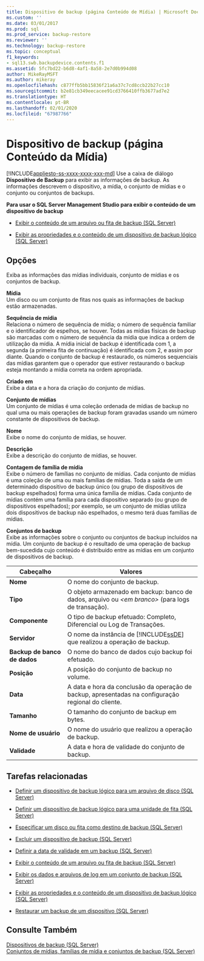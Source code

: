```yaml
---
title: Dispositivo de backup (página Conteúdo de Mídia) | Microsoft Docs
ms.custom: ''
ms.date: 03/01/2017
ms.prod: sql
ms.prod_service: backup-restore
ms.reviewer: ''
ms.technology: backup-restore
ms.topic: conceptual
f1_keywords:
- sql13.swb.backupdevice.contents.f1
ms.assetid: 5fc7bd22-b6d8-4af1-8a58-2e7d0b994d08
author: MikeRayMSFT
ms.author: mikeray
ms.openlocfilehash: c877ffb5bb15836f21a6a37c7cd8ccb22b27cc10
ms.sourcegitcommit: b2e81cb349eecacee91cd3766410ffb3677ad7e2
ms.translationtype: HT
ms.contentlocale: pt-BR
ms.lasthandoff: 02/01/2020
ms.locfileid: "67987766"
---
```

# <a name="backup-device-media-contents-page"></a>Dispositivo de backup (página Conteúdo da Mídia)
[!INCLUDE[appliesto-ss-xxxx-xxxx-xxx-md](../../includes/appliesto-ss-xxxx-xxxx-xxx-md.md)]
  Use a caixa de diálogo **Dispositivo de Backup** para exibir as informações de backup. As informações descrevem o dispositivo, a mídia, o conjunto de mídias e o conjunto ou conjuntos de backups.  
  
 **Para usar o SQL Server Management Studio para exibir o conteúdo de um dispositivo de backup**  
  
-   [Exibir o conteúdo de um arquivo ou fita de backup &#40;SQL Server&#41;](../../relational-databases/backup-restore/view-the-contents-of-a-backup-tape-or-file-sql-server.md)  
  
-   [Exibir as propriedades e o conteúdo de um dispositivo de backup lógico &#40;SQL Server&#41;](../../relational-databases/backup-restore/view-the-properties-and-contents-of-a-logical-backup-device-sql-server.md)  
  
## <a name="options"></a>Opções  
 Exiba as informações das mídias individuais, conjunto de mídias e os conjuntos de backup.  
  
 **Mídia**  
 Um disco ou um conjunto de fitas nos quais as informações de backup estão armazenadas.  
  
 **Sequência de mídia**  
 Relaciona o número de sequência de mídia; o número de sequência familiar e o identificador de espelhos, se houver. Todas as mídias físicas de backup são marcadas com o número de sequência da mídia que indica a ordem de utilização da mídia. A mídia inicial de backup é identificada com 1, a segunda (a primeira fita de continuação) é identificada com 2, e assim por diante. Quando o conjunto de backup é restaurado, os números sequenciais das mídias garantem que o operador que estiver restaurando o backup esteja montando a mídia correta na ordem apropriada.  
  
 **Criado em**  
 Exibe a data e a hora da criação do conjunto de mídias.  
  
 **Conjunto de mídias**  
 Um conjunto de mídias é uma coleção ordenada de mídias de backup no qual uma ou mais operações de backup foram gravadas usando um número constante de dispositivos de backup.  
  
 **Nome**  
 Exibe o nome do conjunto de mídias, se houver.  
  
 **Descrição**  
 Exibe a descrição do conjunto de mídias, se houver.  
  
 **Contagem de família de mídia**  
 Exibe o número de famílias no conjunto de mídias. Cada conjunto de mídias é uma coleção de uma ou mais famílias de mídias. Toda a saída de um determinado dispositivo de backup único (ou grupo de dispositivos de backup espelhados) forma uma única família de mídias. Cada conjunto de mídias contém uma família para cada dispositivo separado (ou grupo de dispositivos espelhados); por exemplo, se um conjunto de mídias utiliza dois dispositivos de backup não espelhados, o mesmo terá duas famílias de mídias.  
  
 **Conjuntos de backup**  
 Exibe as informações sobre o conjunto ou conjuntos de backup incluídos na mídia. Um conjunto de backup é o resultado de uma operação de backup bem-sucedida cujo conteúdo é distribuído entre as mídias em um conjunto de dispositivos de backup.  
  
|Cabeçalho|Valores|  
|------------|------------|  
|**Nome**|O nome do conjunto de backup.|  
|**Tipo**|O objeto armazenado em backup: banco de dados, arquivo ou *\<em branco>* (para logs de transação).|  
|**Componente**|O tipo de backup efetuado: Completo, Diferencial ou Log de Transações.|  
|**Servidor**|O nome da instância de [!INCLUDE[ssDE](../../includes/ssde-md.md)] que realizou a operação de backup.|  
|**Backup de banco de dados**|O nome do banco de dados cujo backup foi efetuado.|  
|**Posição**|A posição do conjunto de backup no volume.|  
|**Data**|A data e hora da conclusão da operação de backup, apresentadas na configuração regional do cliente.|  
|**Tamanho**|O tamanho do conjunto de backup em bytes.|  
|**Nome de usuário**|O nome do usuário que realizou a operação de backup.|  
|**Validade**|A data e hora de validade do conjunto de backup.|  
  
##  <a name="RelatedTasks"></a> Tarefas relacionadas  
  
-   [Definir um dispositivo de backup lógico para um arquivo de disco &#40;SQL Server&#41;](../../relational-databases/backup-restore/define-a-logical-backup-device-for-a-disk-file-sql-server.md)  
  
-   [Definir um dispositivo de backup lógico para uma unidade de fita &#40;SQL Server&#41;](../../relational-databases/backup-restore/define-a-logical-backup-device-for-a-tape-drive-sql-server.md)  
  
-   [Especificar um disco ou fita como destino de backup &#40;SQL Server&#41;](../../relational-databases/backup-restore/specify-a-disk-or-tape-as-a-backup-destination-sql-server.md)  
  
-   [Excluir um dispositivo de backup &#40;SQL Server&#41;](../../relational-databases/backup-restore/delete-a-backup-device-sql-server.md)  
  
-   [Definir a data de validade em um backup &#40;SQL Server&#41;](../../relational-databases/backup-restore/set-the-expiration-date-on-a-backup-sql-server.md)  
  
-   [Exibir o conteúdo de um arquivo ou fita de backup &#40;SQL Server&#41;](../../relational-databases/backup-restore/view-the-contents-of-a-backup-tape-or-file-sql-server.md)  
  
-   [Exibir os dados e arquivos de log em um conjunto de backup &#40;SQL Server&#41;](../../relational-databases/backup-restore/view-the-data-and-log-files-in-a-backup-set-sql-server.md)  
  
-   [Exibir as propriedades e o conteúdo de um dispositivo de backup lógico &#40;SQL Server&#41;](../../relational-databases/backup-restore/view-the-properties-and-contents-of-a-logical-backup-device-sql-server.md)  
  
-   [Restaurar um backup de um dispositivo &#40;SQL Server&#41;](../../relational-databases/backup-restore/restore-a-backup-from-a-device-sql-server.md)  
  
## <a name="see-also"></a>Consulte Também  
 [Dispositivos de backup &#40;SQL Server&#41;](../../relational-databases/backup-restore/backup-devices-sql-server.md)   
 [Conjuntos de mídias, famílias de mídia e conjuntos de backup &#40;SQL Server&#41;](../../relational-databases/backup-restore/media-sets-media-families-and-backup-sets-sql-server.md)  
  
  

